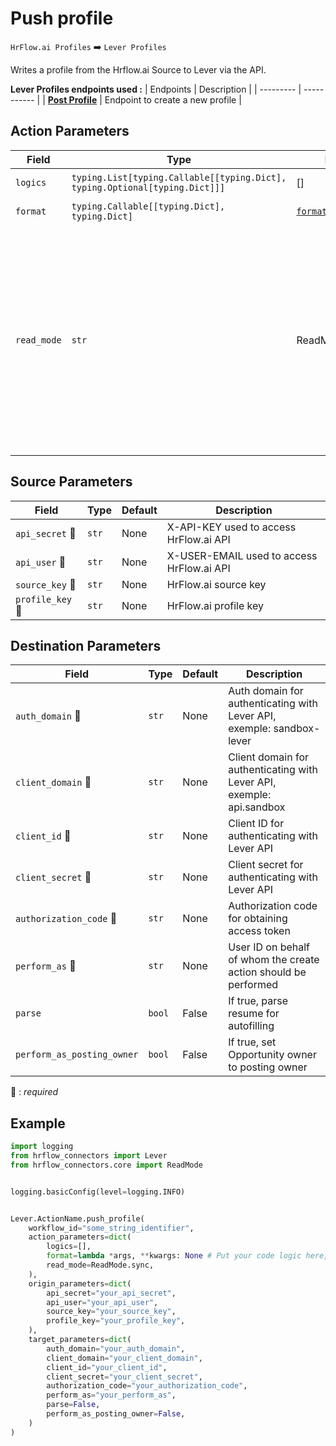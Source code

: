 # Push profile
`HrFlow.ai Profiles` :arrow_right: `Lever Profiles`

Writes a profile from the Hrflow.ai Source to Lever via the API.



**Lever Profiles endpoints used :**
| Endpoints | Description |
| --------- | ----------- |
| [**Post Profile**](https://{client_domain}.lever.co/v1/opportunities) | Endpoint to create a new profile |


## Action Parameters

| Field | Type | Default | Description |
| ----- | ---- | ------- | ----------- |
| `logics`  | `typing.List[typing.Callable[[typing.Dict], typing.Optional[typing.Dict]]]` | [] | List of logic functions |
| `format`  | `typing.Callable[[typing.Dict], typing.Dict]` | [`format_opportunity`](../connector.py#L382) | Formatting function |
| `read_mode`  | `str` | ReadMode.sync | If 'incremental' then `read_from` of the last run is given to Origin Warehouse during read. **The actual behavior depends on implementation of read**. In 'sync' mode `read_from` is neither fetched nor given to Origin Warehouse during read. |

## Source Parameters

| Field | Type | Default | Description |
| ----- | ---- | ------- | ----------- |
| `api_secret` :red_circle: | `str` | None | X-API-KEY used to access HrFlow.ai API |
| `api_user` :red_circle: | `str` | None | X-USER-EMAIL used to access HrFlow.ai API |
| `source_key` :red_circle: | `str` | None | HrFlow.ai source key |
| `profile_key` :red_circle: | `str` | None | HrFlow.ai profile key |

## Destination Parameters

| Field | Type | Default | Description |
| ----- | ---- | ------- | ----------- |
| `auth_domain` :red_circle: | `str` | None | Auth domain for authenticating with Lever API, exemple: sandbox-lever |
| `client_domain` :red_circle: | `str` | None | Client domain for authenticating with Lever API, exemple: api.sandbox |
| `client_id` :red_circle: | `str` | None | Client ID for authenticating with Lever API |
| `client_secret` :red_circle: | `str` | None | Client secret for authenticating with Lever API |
| `authorization_code` :red_circle: | `str` | None | Authorization code for obtaining access token |
| `perform_as` :red_circle: | `str` | None | User ID on behalf of whom the create action should be performed |
| `parse`  | `bool` | False | If true, parse resume for autofilling |
| `perform_as_posting_owner`  | `bool` | False | If true, set Opportunity owner to posting owner |

:red_circle: : *required*

## Example

```python
import logging
from hrflow_connectors import Lever
from hrflow_connectors.core import ReadMode


logging.basicConfig(level=logging.INFO)


Lever.ActionName.push_profile(
    workflow_id="some_string_identifier",
    action_parameters=dict(
        logics=[],
        format=lambda *args, **kwargs: None # Put your code logic here,
        read_mode=ReadMode.sync,
    ),
    origin_parameters=dict(
        api_secret="your_api_secret",
        api_user="your_api_user",
        source_key="your_source_key",
        profile_key="your_profile_key",
    ),
    target_parameters=dict(
        auth_domain="your_auth_domain",
        client_domain="your_client_domain",
        client_id="your_client_id",
        client_secret="your_client_secret",
        authorization_code="your_authorization_code",
        perform_as="your_perform_as",
        parse=False,
        perform_as_posting_owner=False,
    )
)
```